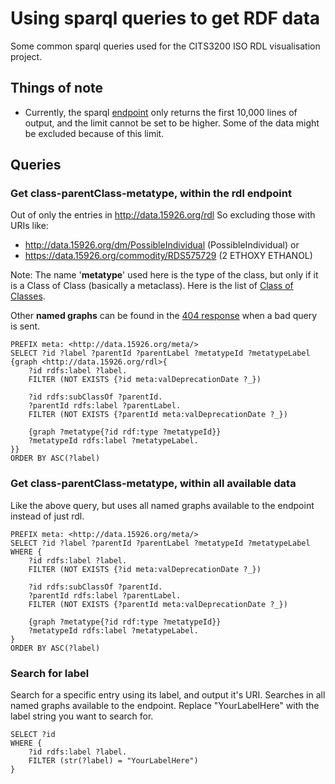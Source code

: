 # Using sparql queries to get RDF data

Some common sparql queries used for the CITS3200 ISO RDL visualisation project.

## Things of note

-   Currently, the sparql [endpoint](https://data.15926.org/sparql) only returns the first 10,000 lines of output, and the limit cannot be set to be higher. Some of the data might be excluded because of this limit.

## Queries

### Get class-parentClass-metatype, within the rdl endpoint

Out of only the entries in http://data.15926.org/rdl
So excluding those with URIs like:

-   http://data.15926.org/dm/PossibleIndividual
    (PossibleIndividual) or
-   https://data.15926.org/commodity/RDS575729 (2 ETHOXY ETHANOL)

Note: The name '**metatype**' used here is the type of the class, but only if it is a Class of Class (basically a metaclass). Here is the list of [Class of Classes](https://data.15926.org/rdl/RDS2226564).

Other **named graphs** can be found in the [404 response](https://data.15926.org/abcd) when a bad query is sent.

```
PREFIX meta: <http://data.15926.org/meta/>
SELECT ?id ?label ?parentId ?parentLabel ?metatypeId ?metatypeLabel
{graph <http://data.15926.org/rdl>{
    ?id rdfs:label ?label.
    FILTER (NOT EXISTS {?id meta:valDeprecationDate ?_})

    ?id rdfs:subClassOf ?parentId.
    ?parentId rdfs:label ?parentLabel.
    FILTER (NOT EXISTS {?parentId meta:valDeprecationDate ?_})

    {graph ?metatype{?id rdf:type ?metatypeId}}
    ?metatypeId rdfs:label ?metatypeLabel.
}}
ORDER BY ASC(?label)
```

### Get class-parentClass-metatype, within all available data

Like the above query, but uses all named graphs available to the endpoint instead of just rdl.

```
PREFIX meta: <http://data.15926.org/meta/>
SELECT ?id ?label ?parentId ?parentLabel ?metatypeId ?metatypeLabel
WHERE {
    ?id rdfs:label ?label.
    FILTER (NOT EXISTS {?id meta:valDeprecationDate ?_})

    ?id rdfs:subClassOf ?parentId.
    ?parentId rdfs:label ?parentLabel.
    FILTER (NOT EXISTS {?parentId meta:valDeprecationDate ?_})

    {graph ?metatype{?id rdf:type ?metatypeId}}
    ?metatypeId rdfs:label ?metatypeLabel.
}
ORDER BY ASC(?label)
```

### Search for label

Search for a specific entry using its label, and output it's URI. Searches in all named graphs available to the endpoint.
Replace "YourLabelHere" with the label string you want to search for.

```
SELECT ?id
WHERE {
    ?id rdfs:label ?label.
    FILTER (str(?label) = "YourLabelHere")
}
```
